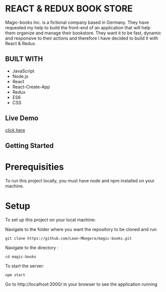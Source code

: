# REACT & REDUX BOOK STORE
Magic-books Inc. is a fictional company based in Germany. They have requested my help to build the front-end of an application that will help them organize and manage their bookstore. They want it to be fast, dynamic and responsive to their actions and therefore I have decided to build it with React & Redux.

## BUILT WITH
- JavaScript
- Node.js
- React
- React-Create-App
- Redux
- ES6
- CSS

## Live Demo
[click here](https://leonsbookstore.herokuapp.com)

## Getting Started
# Prerequisities

To run this project locally, you must have node and npm installed on your machine.

# Setup
To set up this project on your local machine:

Navigate to the folder where you want the repository to be cloned and run 

`git clone https://github.com/Leon-Mbegera/magic-books.git`

Navigate to the directory :

`cd magic-books`

To start the server: 

`npm start`

Go to http://localhost:3000/ in your browser to see the application running